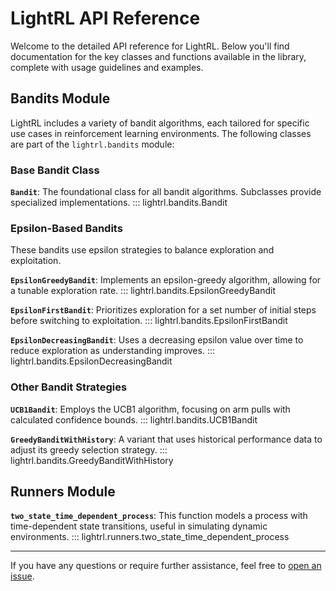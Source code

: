 # LightRL API Reference

Welcome to the detailed API reference for LightRL. Below you'll find documentation for the key classes and functions available in the library, complete with usage guidelines and examples.

## Bandits Module

LightRL includes a variety of bandit algorithms, each tailored for specific use cases in reinforcement learning environments. The following classes are part of the `lightrl.bandits` module:

### Base Bandit Class

**`Bandit`**: The foundational class for all bandit algorithms. Subclasses provide specialized implementations.
::: lightrl.bandits.Bandit

### Epsilon-Based Bandits

These bandits use epsilon strategies to balance exploration and exploitation.

**`EpsilonGreedyBandit`**: Implements an epsilon-greedy algorithm, allowing for a tunable exploration rate.
::: lightrl.bandits.EpsilonGreedyBandit

**`EpsilonFirstBandit`**: Prioritizes exploration for a set number of initial steps before switching to exploitation.
::: lightrl.bandits.EpsilonFirstBandit

**`EpsilonDecreasingBandit`**: Uses a decreasing epsilon value over time to reduce exploration as understanding improves.
::: lightrl.bandits.EpsilonDecreasingBandit

### Other Bandit Strategies

**`UCB1Bandit`**: Employs the UCB1 algorithm, focusing on arm pulls with calculated confidence bounds.
::: lightrl.bandits.UCB1Bandit

**`GreedyBanditWithHistory`**: A variant that uses historical performance data to adjust its greedy selection strategy.
::: lightrl.bandits.GreedyBanditWithHistory

## Runners Module

**`two_state_time_dependent_process`**: This function models a process with time-dependent state transitions, useful in simulating dynamic environments.
::: lightrl.runners.two_state_time_dependent_process

---

If you have any questions or require further assistance, feel free to [open an issue](https://github.com/detrin/lightrl/issues).